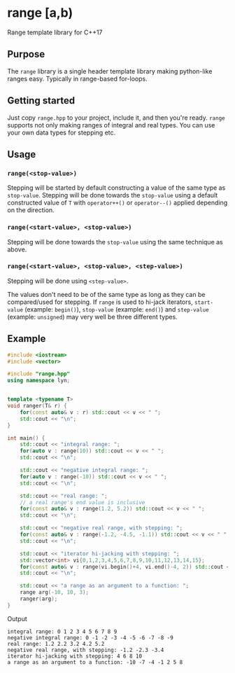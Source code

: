 # range [a,b)
Range template library for C++17

## Purpose
The `range` library is a single header template library making python-like ranges easy. Typically in range-based for-loops.

## Getting started
Just copy `range.hpp` to your project, include it, and then you're ready. `range` supports not only making ranges of integral and real types. You can use your own data types for stepping etc.

## Usage
### `range(<stop-value>)`
Stepping will be started by default constructing a value of the same type as `stop-value`. Stepping will be done towards the `stop-value` using a default constructed value of `T` with `operator++()` or `operator--()` applied depending on the direction.
### `range(<start-value>, <stop-value>)`
Stepping will be done towards the `stop-value` using the same technique as above.
### `range(<start-value>, <stop-value>, <step-value>)`
Stepping will be done using `<step-value>`.

The values don't need to be of the same type as long as they can be compared/used for stepping. If `range` is used to hi-jack iterators, `start-value` (example: `begin()`), `stop-value` (example: `end()`) and `step-value` (example: `unsigned`) may very well be three different types.

## Example
```c++
#include <iostream>
#include <vector>

#include "range.hpp"
using namespace lyn;


template <typename T>
void ranger(T& r) {
    for(const auto& v : r) std::cout << v << " ";
    std::cout << "\n";
}

int main() {
    std::cout << "integral range: ";
    for(auto v : range(10)) std::cout << v << " ";
    std::cout << "\n";

    std::cout << "negative integral range: ";
    for(auto v : range(-10)) std::cout << v << " ";
    std::cout << "\n";

    std::cout << "real range: ";
    // a real range's end value is inclusive
    for(const auto& v : range(1.2, 5.2)) std::cout << v << " ";
    std::cout << "\n";

    std::cout << "negative real range, with stepping: ";
    for(const auto& v : range(-1.2, -4.5, -1.1)) std::cout << v << " ";
    std::cout << "\n";

    std::cout << "iterator hi-jacking with stepping: ";
    std::vector<int> vi{0,1,2,3,4,5,6,7,8,9,10,11,12,13,14,15};
    for(const auto& v : range(vi.begin()+4, vi.end()-4, 2)) std::cout << *v << " ";
    std::cout << "\n";

    std::cout << "a range as an argument to a function: ";
    range arg(-10, 10, 3);
    ranger(arg);
}
```
Output

    integral range: 0 1 2 3 4 5 6 7 8 9
    negative integral range: 0 -1 -2 -3 -4 -5 -6 -7 -8 -9
    real range: 1.2 2.2 3.2 4.2 5.2
    negative real range, with stepping: -1.2 -2.3 -3.4
    iterator hi-jacking with stepping: 4 6 8 10
    a range as an argument to a function: -10 -7 -4 -1 2 5 8

